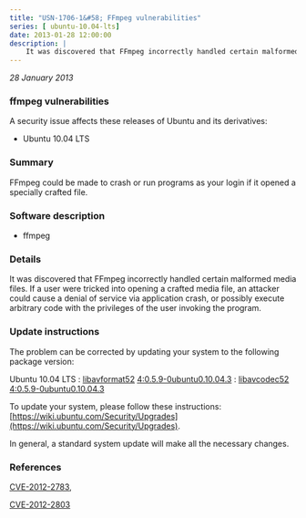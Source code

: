 ```yaml
---
title: "USN-1706-1&#58; FFmpeg vulnerabilities"
series: [ ubuntu-10.04-lts]
date: 2013-01-28 12:00:00
description: |
    It was discovered that FFmpeg incorrectly handled certain malformed media files. If a user were tricked into opening a crafted media file, an attacker could cause a denial of service via application crash, or possibly execute arbitrary code with the privileges of the user invoking the program. 
--- 
```

 
 

*28 January 2013*

### ffmpeg vulnerabilities

A security issue affects these releases of Ubuntu and its derivatives:

* Ubuntu 10.04 LTS

### Summary

FFmpeg could be made to crash or run programs as your login if it opened a specially crafted file.

### Software description

* ffmpeg 

### Details

It was discovered that FFmpeg incorrectly handled certain malformed media files. If a user were tricked into opening a crafted media file, an attacker could cause a denial of service via application crash, or possibly execute arbitrary code with the privileges of the user invoking the program. 

### Update instructions

The problem can be corrected by updating your system to the following package version:

Ubuntu 10.04 LTS
 : [libavformat52](https://launchpad.net/ubuntu/+source/ffmpeg) <span> [4:0.5.9-0ubuntu0.10.04.3](https://launchpad.net/ubuntu/+source/ffmpeg/4:0.5.9-0ubuntu0.10.04.3) </span> 
 : [libavcodec52](https://launchpad.net/ubuntu/+source/ffmpeg) <span> [4:0.5.9-0ubuntu0.10.04.3](https://launchpad.net/ubuntu/+source/ffmpeg/4:0.5.9-0ubuntu0.10.04.3) </span> 

To update your system, please follow these instructions: [https://wiki.ubuntu.com/Security/Upgrades](https://wiki.ubuntu.com/Security/Upgrades).

In general, a standard system update will make all the necessary changes. 

### References

 
 [CVE-2012-2783](http://people.ubuntu.com/~ubuntu-security/cve/CVE-2012-2783), 

 [CVE-2012-2803](http://people.ubuntu.com/~ubuntu-security/cve/CVE-2012-2803)
 

